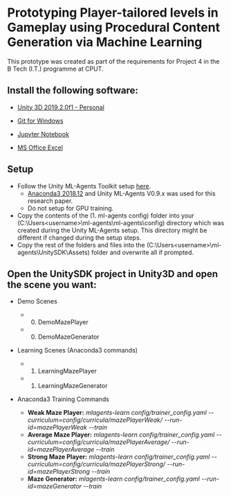 # Prototyping Player-tailored levels in Gameplay using Procedural Content Generation via Machine Learning
This prototype was created as part of the requirements for Project 4 in the B Tech (I.T.) programme at CPUT.

## Install the following software:
- [Unity 3D 2019.2.0f1 - Personal](https://public-cdn.cloud.unity3d.com/hub/nuo/UnityHubSetup.exe?button=onboarding-download-btn-windows)
- [Git for Windows](https://github.com/git-for-windows/git/releases/download/v2.23.0.windows.1/Git-2.23.0-64-bit.exe)

- [Jupyter Notebook]()
- [MS Office Excel]()

## Setup
- Follow the Unity ML-Agents Toolkit setup [here](https://github.com/Unity-Technologies/ml-agents/blob/master/docs/Installation-Windows.md).
  - [Anaconda3 2018.12](https://repo.continuum.io/archive/Anaconda2-2018.12-Windows-x86_64.exe) and Unity ML-Agents V0.9.x was used for this research paper.
  - Do not setup for GPU training.
- Copy the contents of the (1. ml-agents config) folder into your (C:\Users\<username>\ml-agents\ml-agents\config) directory which was created during the Unity ML-Agents setup. This directory might be different if changed during the setup steps.
- Copy the rest of the folders and files into the (C:\Users\<username>\ml-agents\UnitySDK\Assets) folder and overwrite all if prompted.


## Open the UnitySDK project in Unity3D and open the scene you want:

- Demo Scenes
  - 0. DemoMazePlayer
  - 0. DemoMazeGenerator

- Learning Scenes (Anaconda3 commands)
  - 1. LearningMazePlayer
  - 1. LearningMazeGenerator

- Anaconda3 Training Commands
  - **Weak Maze Player:** *mlagents-learn config/trainer_config.yaml --curriculum=config/curricula/mazePlayerWeak/ --run-id=mazePlayerWeak --train*
  - **Average Maze Player:** *mlagents-learn config/trainer_config.yaml --curriculum=config/curricula/mazePlayerAverage/ --run-id=mazePlayerAverage --train*
  - **Strong Maze Player:** *mlagents-learn config/trainer_config.yaml --curriculum=config/curricula/mazePlayerStrong/ --run-id=mazePlayerStrong --train*
  - **Maze Generator:** *mlagents-learn config/trainer_config.yaml --run-id=mazeGenerator --train*